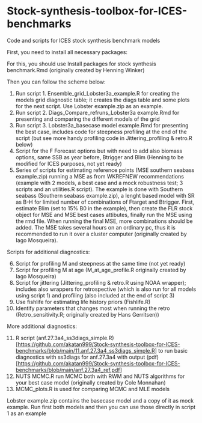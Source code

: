 # Stock-synthesis-toolbox-for-ICES-benchmarks
Code and scripts for ICES stock synthesis benchmark models

First, you need to install all necessary packages:

For this, you should use Install packages for stock synthesis benchmark.Rmd (originally created by Henning Winker)

Then you can follow the scheme below:

1.	Run script 1. Ensemble_grid_Lobster3a_example.R for creating the models grid diagnostic table; it creates the diags table and some plots for the next script. Use Lobster example.zip as an example.
2.	Run script 2. Diags_Compare_refruns_Lobster3a example.Rmd for presenting and comparing the different models of the grid 
3.	Run script 3. Lobster3a_basecase model example.Rmd for presenting the best case, includes code for steepness profiling at the end of the script (but see more handy profiling code in Jittering_profiling & retro.R below) 
4.	Script for the F Forecast options but with need to add also biomass options, same SSB as year before, Btrigger and Blim (Henning to be modified for ICES purposes, not yet ready)
5.	Series of scripts for estimating reference points (MSE southern seabass example.zip) running a MSE as from WKREFNEW recommendations (example with 2 models, a best case and a mock robustness test; 3 scripts and an utilities.R script). The example is done with Southern seabass (Southern seabass example.zip), a lenght based model with SR as B-H for limited number of combinations of Ftarget and Btrigger. First, estimate Blim (set to 15% B0 in the example), then create the FLR stock object for MSE and MSE best cases attibutes, finally run the MSE using the rmd file. When running the final MSE, more combinations should be added. The MSE takes several hours on an ordinary pc, thus it is recommended to run it over a cluster computer (originally created by Iago Mosqueira). 

Scripts for additional diagnostics: 

6.	Script for profiling M and steepness at the same time (not yet ready)
7.	Script for profiling M at age (M_at_age_profile.R originally created by Iago Mosqueira)
8.	Script for jittering (Jittering_profiling & retro.R using NOAA wrapper); includes also wrappers for retrospective (which is also run for all models using script 1) and profiling (also included at the end of script 3)
9.	Use fishlife for estimating life history priors (Fishlife.R)
10.	Identify parameters that changes most when running the retro (Retro_sensitivity.R; originally created by Hans Gerritsen))

More additional diagnostics: <br>

11.  R script  (anf.27.3a4_ss3diags_simple.R)[https://github.com/akatan999/Stock-synthesis-toolbox-for-ICES-benchmarks/blob/main/11.anf.27.3a4_ss3diags_simple.R] to run basic diagnostics with ss3diags for anf.27.3a4 with output (pdf)[https://github.com/akatan999/Stock-synthesis-toolbox-for-ICES-benchmarks/blob/main/anf.27.3a4_ref.pdf]
12.  NUTS MCMC.R run MCMC both with RWM and NUTS algorithms for your best case model (originally created by Cole Monnahan)
13.  MCMC_plots.R is used for comparing MCMC and MLE models



Lobster example.zip contains the basecase model and a copy of it as mock example. Run first both models and then you can use those directly in script 1 as an example

